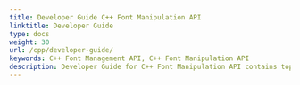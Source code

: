 ```yaml
---
title: Developer Guide C++ Font Manipulation API
linktitle: Developer Guide
type: docs
weight: 30
url: /cpp/developer-guide/
keywords: C++ Font Management API, C++ Font Manipulation API
description: Developer Guide for C++ Font Manipulation API contains topics to assist developers working with TrueType and OpenType Fonts, Type1 Fonts, and CFF Fonts.
---
```



